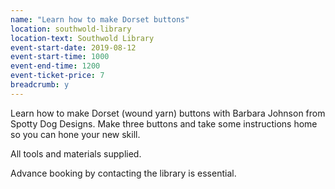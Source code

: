 ```yaml
---
name: "Learn how to make Dorset buttons"
location: southwold-library
location-text: Southwold Library
event-start-date: 2019-08-12
event-start-time: 1000
event-end-time: 1200
event-ticket-price: 7
breadcrumb: y
---
```


Learn how to make Dorset (wound yarn) buttons with Barbara Johnson from Spotty Dog Designs. Make three buttons and take some instructions home so you can hone your new skill.

All tools and materials supplied.

Advance booking by contacting the library is essential.
